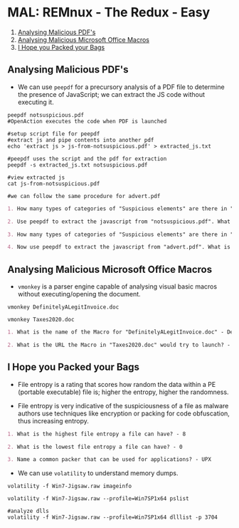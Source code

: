 # MAL: REMnux - The Redux - Easy

1. [Analysing Malicious PDF's](#analysing-malicious-pdfs)
2. [Analysing Malicious Microsoft Office Macros](#analysing-malicious-microsoft-office-macros)
3. [I Hope you Packed your Bags](#i-hope-you-packed-your-bags)

## Analysing Malicious PDF's

* We can use ```peepdf``` for a precursory analysis of a PDF file to determine the presence of JavaScript; we can extract the JS code without executing it.

```shell
peepdf notsuspicious.pdf
#OpenAction executes the code when PDF is launched

#setup script file for peepdf
#extract js and pipe contents into another pdf
echo 'extract js > js-from-notsuspicious.pdf' > extracted_js.txt

#peepdf uses the script and the pdf for extraction
peepdf -s extracted_js.txt notsuspicious.pdf

#view extracted js
cat js-from-notsuspicious.pdf

#we can follow the same procedure for advert.pdf
```

```markdown
1. How many types of categories of "Suspicious elements" are there in "notsuspicious.pdf" - 3

2. Use peepdf to extract the javascript from "notsuspicious.pdf". What is the flag? - THM{Luckily_This_Isn't_Harmful}

3. How many types of categories of "Suspicious elements" are there in "advert.pdf" - 6

4. Now use peepdf to extract the javascript from "advert.pdf". What is the value of "cName"? - notsuspicious
```

## Analysing Malicious Microsoft Office Macros

* ```vmonkey``` is a parser engine capable of analysing visual basic macros without executing/opening the document.

```shell
vmonkey DefinitelyALegitInvoice.doc

vmonkey Taxes2020.doc
```

```markdown
1. What is the name of the Macro for "DefinitelyALegitInvoice.doc" - DefoLegit

2. What is the URL the Macro in "Taxes2020.doc" would try to launch? - http://tryhackme.com/notac2cserver.sh
```

## I Hope you Packed your Bags

* File entropy is a rating that scores how random the data within a PE (portable executable) file is; higher the entropy, higher the randomness.

* File entropy is very indicative of the suspiciousness of a file as malware authors use techniques like encryption or packing for code obfuscation, thus increasing entropy.

```markdown
1. What is the highest file entropy a file can have? - 8

2. What is the lowest file entropy a file can have? - 0

3. Name a common packer that can be used for applications? - UPX
```

* We can use ```volatility``` to understand memory dumps.

```shell
volatility -f Win7-Jigsaw.raw imageinfo

volatility -f Win7-Jigsaw.raw --profile=Win7SP1x64 pslist

#analyze dlls
volatility -f Win7-Jigsaw.raw --profile=Win7SP1x64 dlllist -p 3704
```
